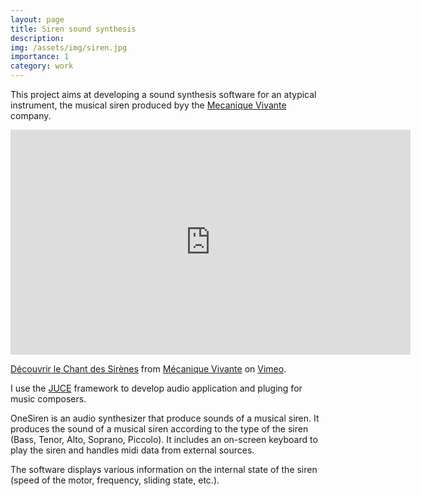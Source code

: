 ```yaml
---
layout: page
title: Siren sound synthesis
description:
img: /assets/img/siren.jpg
importance: 1
category: work
---
```



This project aims at developing a sound synthesis software for an atypical instrument, the musical siren produced byy the <a href="https://mecanique-vivante.com/en/" target=blank>Mecanique Vivante</a> company.


<iframe src="https://player.vimeo.com/video/135737512?h=a3fecdf7ea&color=F15941" width="640" height="360" frameborder="0" allow="autoplay; fullscreen; picture-in-picture" allowfullscreen></iframe>
<p><a href="https://vimeo.com/135737512">D&eacute;couvrir le Chant des Sir&egrave;nes</a> from <a href="https://vimeo.com/mecaniquevivante">M&eacute;canique Vivante</a> on <a href="https://vimeo.com">Vimeo</a>.</p>


I use the <a href="https://juce.com/" target=blank>JUCE</a> framework to develop audio application and pluging for music composers.

OneSiren is an audio synthesizer that produce sounds of a musical siren. It produces the sound of a musical siren according to the type of the siren (Bass, Tenor, Alto, Soprano, Piccolo). It includes an on-screen keyboard to play the siren and handles midi data from external sources. 

The software displays various information on the internal state of the siren (speed of the motor, frequency, sliding state, etc.).
